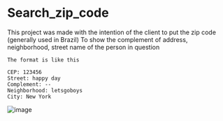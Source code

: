 # Search_zip_code

This project was made with the intention of the client to put the zip code (generally used in Brazil)
To show the complement of address, neighborhood, street name of the person in question
<br>
```
The format is like this

CEP: 123456
Street: happy day
Complement: --
Neighborhood: letsgoboys
City: New York
```
![image](https://github.com/RackelRodrigues/Search_zip_code/assets/101216652/f979f9a2-434b-4317-bbb6-4297394285b7)
